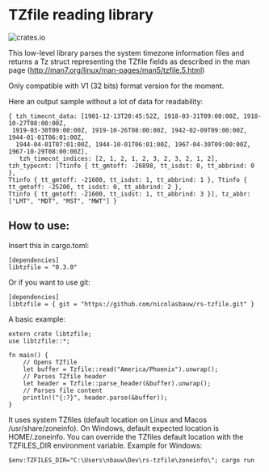 # TZfile reading library

![crates.io](https://img.shields.io/crates/v/libtzfile.svg)

This low-level library parses the system timezone information files and returns a Tz struct representing the TZfile fields as described in the man page (http://man7.org/linux/man-pages/man5/tzfile.5.html)

Only compatible with V1 (32 bits) format version for the moment.

Here an output sample without a lot of data for readability:

```
{ tzh_timecnt_data: [1901-12-13T20:45:52Z, 1918-03-31T09:00:00Z, 1918-10-27T08:00:00Z,
 1919-03-30T09:00:00Z, 1919-10-26T08:00:00Z, 1942-02-09T09:00:00Z, 1944-01-01T06:01:00Z,
  1944-04-01T07:01:00Z, 1944-10-01T06:01:00Z, 1967-04-30T09:00:00Z, 1967-10-29T08:00:00Z],
   tzh_timecnt_indices: [2, 1, 2, 1, 2, 3, 2, 3, 2, 1, 2], tzh_typecnt: [Ttinfo { tt_gmtoff: -26898, tt_isdst: 0, tt_abbrind: 0 },
Ttinfo { tt_gmtoff: -21600, tt_isdst: 1, tt_abbrind: 1 }, Ttinfo { tt_gmtoff: -25200, tt_isdst: 0, tt_abbrind: 2 },
Ttinfo { tt_gmtoff: -21600, tt_isdst: 1, tt_abbrind: 3 }], tz_abbr: ["LMT", "MDT", "MST", "MWT"] }
```

## How to use:

Insert this in cargo.toml:
````
[dependencies]
libtzfile = "0.3.0"
````
Or if you want to use git:
```
[dependencies]
libtzfile = { git = "https://github.com/nicolasbauw/rs-tzfile.git" }
```

A basic example:

```
extern crate libtzfile;
use libtzfile::*;

fn main() {
    // Opens TZfile
    let buffer = Tzfile::read("America/Phoenix").unwrap();
    // Parses TZfile header
    let header = Tzfile::parse_header(&buffer).unwrap();
    // Parses file content
    println!("{:?}", header.parse(&buffer));
}
```

It uses system TZfiles (default location on Linux and Macos /usr/share/zoneinfo). On Windows, default expected location is HOME/.zoneinfo. You can override the TZfiles default location with the TZFILES_DIR environment variable. Example for Windows:

```
$env:TZFILES_DIR="C:\Users\nbauw\Dev\rs-tzfile\zoneinfo\"; cargo run
```
